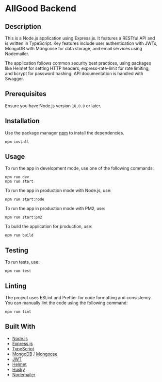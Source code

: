 # AllGood Backend

## Description
This is a Node.js application using Express.js. It features a RESTful API and is written in TypeScript. Key features include user authentication with JWTs, MongoDB with Mongoose for data storage, and email services using Nodemailer. 

The application follows common security best practices, using packages like Helmet for setting HTTP headers, express-rate-limit for rate limiting, and bcrypt for password hashing. API documentation is handled with Swagger.

## Prerequisites
Ensure you have Node.js version `18.0.0` or later.

## Installation
Use the package manager [npm](https://www.npmjs.com/) to install the dependencies.
```
npm install
```

## Usage
To run the app in development mode, use one of the following commands:
```
npm run dev
npm run start
```

To run the app in production mode with Node.js, use:
```
npm run start:node
```

To run the app in production mode with PM2, use:
```
npm run start:pm2
```

To build the application for production, use:
```
npm run build
```

## Testing
To run tests, use:
```
npm run test
```

## Linting
The project uses ESLint and Prettier for code formatting and consistency. You can manually lint the code using the following command:
```
npm run lint
```

## Built With
- [Node.js](https://nodejs.org/)
- [Express.js](https://expressjs.com/)
- [TypeScript](https://www.typescriptlang.org/)
- [MongoDB](https://www.mongodb.com/) / [Mongoose](https://mongoosejs.com/)
- [JWT](https://jwt.io/)
- [Helmet](https://helmetjs.github.io/)
- [Husky](https://typicode.github.io/husky/#/)
- [Nodemailer](https://nodemailer.com/about/)
